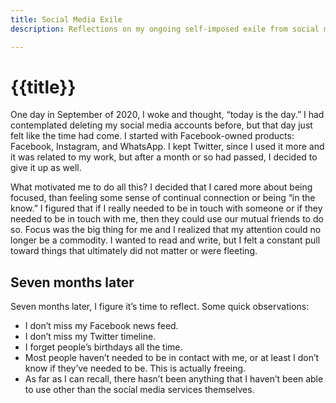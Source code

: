 ```yaml
---
title: Social Media Exile
description: Reflections on my ongoing self-imposed exile from social media.

---
```

# {{title}}

One day in September of 2020, I woke and thought, “today is the day.”
I had contemplated deleting my social media accounts before, but that
day just felt like the time had come. I started with Facebook-owned
products: Facebook, Instagram, and WhatsApp. I kept Twitter, since
I used it more and it was related to my work, but after a month or so
had passed, I decided to give it up as well.

What motivated me to do all this? I decided that I cared more about being focused, than feeling some sense of continual connection or being “in the know.” I figured that if I really needed to be in touch with someone or if they needed to be in touch with me, then they could use our mutual friends to do so. Focus was the big thing for me and I realized that my attention could no longer be a commodity. I wanted to read and write, but I felt a constant pull toward things that ultimately did not matter or were fleeting.

## Seven months later

Seven months later, I figure it’s time to reflect. Some quick observations:

* I don’t miss my Facebook news feed.
* I don’t miss my Twitter timeline.
* I forget people’s birthdays all the time.
* Most people haven’t needed to be in contact with me, or at least
  I don’t know if they’ve needed to be. This is actually freeing.
* As far as I can recall, there hasn’t been anything that I haven’t been
  able to use other than the social media services themselves.